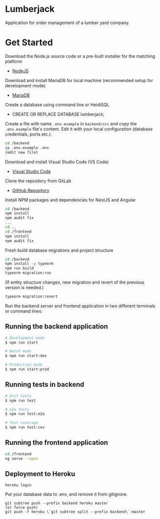 # Lumberjack

Application for order management of a lumber yard company.

# Get Started

Download the Node.js source code or a pre-built installer for the matching platform

- [NodeJS](https://nodejs.org/en/download/)

Download and install MariaDB for local machine (recommended setup for development mode)

- [MariaDB](https://downloads.mariadb.org/mariadb/10.0.10/)

Create a database using command line or HeidiSQL

- CREATE OR REPLACE DATABASE lumberjack;

Create a file with name `.env.example` in `backend/src` and copy the `.env.example` file's content. Edit it with your local configuration (database credentials, ports etc.).
```sh
cd /backend
cp .env.example .env
(edit new file)
```

Download and install Visual Studio Code (VS Code)

- [Visual Studio Code](https://code.visualstudio.com/download)

Clone the repository from GitLab

- [GitHub Repository](https://gitlab.com/papiliond/lumberjack/)

Install NPM packages and dependencies for NestJS and Angular

```sh
cd /backend
npm install
npm audit fix
...
cd ..
cd /frontend
npm install
npm audit fix
```

Fresh build database migrations and project structure

```sh
cd /backend
npm install -g typeorm
npm run build
typeorm migration:run
```

(If entity structure changes, new migration and revert of the previous version is needed.)

```sh
typeorm migration:revert
```

Run the backend server and frontend application in two different terminals or command lines:

## Running the backend application

```bash
# Development mode
$ npm run start

# Watch mode
$ npm run start:dev

# Production mode
$ npm run start:prod
```

## Running tests in backend

```bash
# Unit tests
$ npm run test

# e2e tests
$ npm run test:e2e

# Test coverage
$ npm run test:cov
```

## Running the frontend application

```sh
cd /frontend
ng serve --open
```

## Deployment to Heroku

`heroku login`

Put your database data to .env, and remove it from gitignore.

```
git subtree push --prefix backend heroku master
(or force push)
git push -f heroku \`git subtree split --prefix backend\`:master
```
